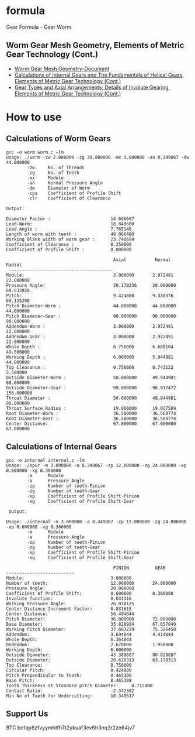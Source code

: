 # formula
Gear Formula - Gear Worm 

## Worm Gear Mesh Geometry, Elements of Metric Gear Technology (Cont.)
 - [Worm Gear Mesh Geometry-Document](https://www.sdp-si.com/resources/elements-of-metric-gear-technology/page5.php)
 - [Calculations of Internal Gears and The Fundamentals of Helical Gears, Elements of Metric Gear Technology (Cont.)](https://www.sdp-si.com/resources/elements-of-metric-gear-technology/page3.php)
 - [Gear Types and Axial Arrangements; Details of Involute Gearing, Elements of Metric Gear Technology (Cont.)](https://www.sdp-si.com/resources/elements-of-metric-gear-technology/page2.php#Section4)


# How to use 

## Calculations of Worm Gears
```
gcc -o worm worm.c -lm 
Usage: ./worm -zw 2.000000 -zg 30.000000 -mx 3.000000 -an 0.349067 -dw 44.000000
        -zw     No. of Threads
        -zg     No. of Teeth
        -mx     Module
        -an     Normal Pressure Angle
        -dw     Diameter of Worm
        -cps    Coefficient of Profile Shift
        -clr    Coefficient of Clearance
        
Output:

Diameter Factor :                       14.666667
Lead-Worm:                              18.849600
Lead Angle :                            7.765148
Length of worm with teeth :             48.066480
Working blank width of worm gear :      23.748684
Coefficient of Clearance :              0.250000
Coefficient of Profile Shift :          0.000000

                                         Axial           Normal          Radial
 ----------------------------------------
Module:                                  3.000000       2.972491        22.000000
Pressure Angle:                          20.170236      20.000000       69.633928
Pitch:                                   9.424800       9.338376        69.115200
Pitch Diameter-Worm :                    44.000000      44.000000       44.000000
Pitch Diameter-Gear :                    90.000000      90.000000       90.000000
Addendum-Worm :                          3.000000       2.972491        22.000000
Addendum-Gear :                          3.000000       2.972491        22.000000
Whole Depth :                            6.750000       6.688104        49.500000
Working Depth :                          6.000000       5.944981        44.000000
Top Clearance :                          0.750000       0.743123        5.500000
Outside Diameter-Worm :                  50.000000      49.944981       88.000000
Outside Diameter-Gear :                  99.000000      98.917472       156.000000
Throat Diameter :                        50.000000      49.944981       88.000000
Throat Surface Radius :                  19.000000      19.027509
Root Diameter-Worm :                     36.500000      36.568774
Root Diameter-Gear :                     36.500000      36.568774
Center Distance:                         67.000000      67.000000       67.000000
```

## Calculations of Internal Gears
```
gcc -o internal internal.c -lm 
Usage: ./spur -m 3.000000 -a 0.349067 -zp 12.000000 -zg 24.000000 -xp 0.600000 -xg 0.360000
        -m      Module
        -a      Pressure Angle
        -zp     Number of teeth-Pinion
        -zg     Number of teeth-Gear
        -xp     Coefficient of Profile Shift-Pinion
        -xg     Coefficient of Profile Shift-Gear
        
 Output:
 
Usage: ./internal -m 3.000000 -a 0.349067 -zp 12.000000 -zg 24.000000 -xp 0.600000 -xg 0.360000
        -m      Module
        -a      Pressure Angle
        -zp     Number of teeth-Pinion
        -zg     Number of teeth-Gear
        -xp     Coefficient of Profile Shift-Pinion
        -xg     Coefficient of Profile Shift-Gear

                                         PINION          GEAR
--------------------------
Module:                                 3.000000
Number of teeth:                        12.000000       24.000000
Pressure Angle:                         20.000000
Coefficient of Profile Shift:           0.600000        0.360000
Involute function:                      0.034316
Working Pressure Angle:                 26.078125
Center Distance Increment Factor:       0.831615
Center Distance:                        56.494844
Pitch Diameter:                         36.000000       72.000000
Base Diameter:                          33.828924       67.657849
Working Pitch Diameter:                 37.663229       75.326458
Addendum:                               3.694844        4.414844
Whole Depth:                            6.364844
Dedendum:                               2.670000        1.950000
Working Depth:                          6.000000
Outside Diameter:                       43.389687       80.829687
Outside Diameter:                       28.610313       63.170313
Top Clearance:                          0.750000
Circular Pitch:                         9.424800
Pitch Prependicular to Tooth:           8.465308
Base Pitch:                             8.465308
Tooth Thickness at Standard pitch Diameter:     4.712400
Contact Ratio:                          -2.372302
Min No of Teeth for Undercutting:       10.349517
 ```

## Support Us
BTC    bc1qy8zfvyymhtfh7t2ykuaf3ev6h3nq3r2zn64jv7
